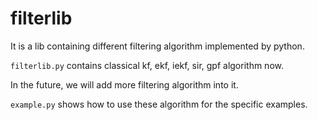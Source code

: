 # filterlib
It is a lib containing different filtering algorithm implemented by python.

`filterlib.py` contains classical kf, ekf, iekf, sir, gpf algorithm now.

In the future, we will add more filtering algorithm into it.

`example.py` shows how to use these algorithm for the specific examples.

